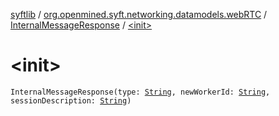 [syftlib](../../index.md) / [org.openmined.syft.networking.datamodels.webRTC](../index.md) / [InternalMessageResponse](index.md) / [&lt;init&gt;](./-init-.md)

# &lt;init&gt;

`InternalMessageResponse(type: `[`String`](https://kotlinlang.org/api/latest/jvm/stdlib/kotlin/-string/index.html)`, newWorkerId: `[`String`](https://kotlinlang.org/api/latest/jvm/stdlib/kotlin/-string/index.html)`, sessionDescription: `[`String`](https://kotlinlang.org/api/latest/jvm/stdlib/kotlin/-string/index.html)`)`
